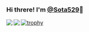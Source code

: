 ### Hi threre! I'm [@Sota529](https://twitter.com/hirota_29)👋

<a href="https://github.com/anuraghazra/github-readme-stats">
  <img align="left" src="https://github-readme-stats.vercel.app/api?username=Sota529&show_icons=true" />
</a>
<a href="https://github.com/anuraghazra/github-readme-stats">
  <img align="left" src="https://github-readme-stats.vercel.app/api/top-langs/?username=Sota529" />
</a>

[![trophy](https://github-profile-trophy.vercel.app/?username=Sota529&title=Joined2020,Commit,Repositories)](https://github.com/ryo-ma/github-profile-trophy)
